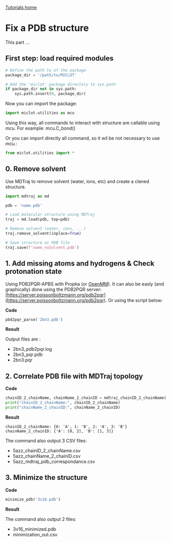 [Tutorials home](Tutorials.md)

# Fix a PDB structure

This part ...



## First step: load required modules

```python
# Define the path to of the package
package_dir = '/path/to/MICLOT'

# Add the 'miclot' package directory to sys.path
if package_dir not in sys.path:
    sys.path.insert(0, package_dir)
```

Now you can import the package:

```python
import miclot.utilities as mcu
```

Using this way, all commands to interact with structure are callable using *mcu*. For example: mcu.C_bond()

Or you can import directly all command, so it wil be not necessary to use *mcu.*:

```python
from miclot.utilities import *
```



## 0. Remove solvent

Use MDTraj to remove solvent (water, ions, etc) and create a clened structure.

```python
import mdtraj as md

pdb = 'name.pdb'

# Load molecular structure using MDTraj
traj = md.load(pdb, top=pdb)

# Remove solvent (water, ions, ...)
traj.remove_solvent(inplace=True)

# Save structure as PDB file
traj.save(f'name_noSolvent.pdb')
```




## 1. Add missing atoms and hydrogens & Check protonation state

Using PDB2PQR-APBS with Propka (or [OpenMM](https://openmm.org/)). It can also be easly (and graphically) done using the PDB2PQR server: [https://server.poissonboltzmann.org/pdb2pqr](https://server.poissonboltzmann.org/pdb2pqr). Or using the script below:

**Code**

```python
pbd2pqr_parse('2bn3.pdb')
```

**Result**

Output files are :

- 2bn3_pdb2pqr.log
- 2bn3_pqr.pdb
- 2bn3.pqr



## 2. Correlate PDB file with MDTraj topology

**Code**

```python
chainID_2_chainName, chainName_2_chainID = mdtraj_chainID_2_chainName('5azz.pdb')
print("chainID_2_chainName:", chainID_2_chainName)
print("chainName_2_chainID:", chainName_2_chainID)
```

**Result**

```
chainID_2_chainName: {0: 'A', 1: 'B', 2: 'A', 3: 'B'}
chainName_2_chainID: {'A': [0, 2], 'B': [1, 3]}
```

The command also output 3 CSV files:

- 5azz_chainID_2_chainName.csv
- 5azz_chainName_2_chainID.csv
- 5azz_mdtraj_pdb_correspondance.csv


## 3. Minimize the structure

**Code**

```python
minimize_pdb('3v16.pdb')
```

**Result**

The command also output 2 files:

- 3v16_minimized.pdb
- minimization_out.csv